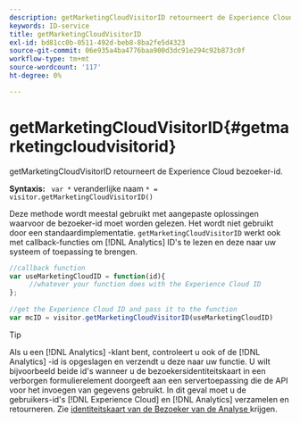 ```yaml
---
description: getMarketingCloudVisitorID retourneert de Experience Cloud bezoeker-id.
keywords: ID-service
title: getMarketingCloudVisitorID
exl-id: bd81cc0b-0511-492d-beb8-8ba2fe5d4323
source-git-commit: 06e935a4ba4776baa900d3dc91e294c92b873c0f
workflow-type: tm+mt
source-wordcount: '117'
ht-degree: 0%

---
```


# getMarketingCloudVisitorID{#getmarketingcloudvisitorid}

getMarketingCloudVisitorID retourneert de Experience Cloud bezoeker-id.

**Syntaxis:** ` var *` veranderlijke naam `* = visitor.getMarketingCloudVisitorID()`

Deze methode wordt meestal gebruikt met aangepaste oplossingen waarvoor de bezoeker-id moet worden gelezen. Het wordt niet gebruikt door een standaardimplementatie. `getMarketingCloudVisitorID` werkt ook met callback-functies om [!DNL Analytics] ID&#39;s te lezen en deze naar uw systeem of toepassing te brengen.

```js
//callback function 
var useMarketingCloudID = function(id){ 
     //whatever your function does with the Experience Cloud ID 
}; 
 
//get the Experience Cloud ID and pass it to the function 
var mcID = visitor.getMarketingCloudVisitorID(useMarketingCloudID)
```

>[!TIP]
>
>Als u een [!DNL Analytics] -klant bent, controleert u ook of de [!DNL Analytics] -id is opgeslagen en verzendt u deze naar uw functie. U wilt bijvoorbeeld beide id&#39;s wanneer u de bezoekersidentiteitskaart in een verborgen formulierelement doorgeeft aan een servertoepassing die de API voor het invoegen van gegevens gebruikt. In dit geval moet u de gebruikers-id&#39;s [!DNL Experience Cloud] en [!DNL Analytics] verzamelen en retourneren. Zie [ identiteitskaart van de Bezoeker van de Analyse ](../../library/get-set/getanalyticsvisitorid.md) krijgen.
